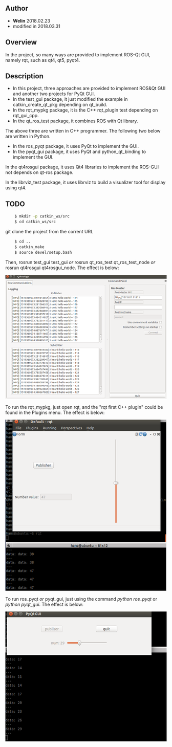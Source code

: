 ## Author
- **Welin**  2018.02.23
- modified in 2018.03.31

## Overview
In the project, so many ways are provided to implement ROS-Qt GUI, namely rqt, such as qt4, qt5, pyqt4.

## Description
* In this project, three approaches are provided to implement ROS&Qt GUI and another two projects for PyQt GUI.
* In the test_gui package, it just modified the example in catkin_create_qt_pkg depending on qt_build.
* In the rqt_mypkg package, it is the C++ rqt_plugin test depending on rqt_gui_cpp.
* In the qt_ros_test package, it combines ROS with Qt library.

The above three are written in C++ programmer.
The following two below are written in Python.

* In the ros_pyqt package, it uses PyQt to implement the GUI.
* In the pyqt_gui package, it uses PyQt and python_qt_binding to implement the GUI.


In the qt4rosgui package, it uses Qt4 libraries to implement the ROS-GUI not depends on qt-ros package.

In the librviz_test package, it uses librviz to build a visualizer tool for display using qt4.

## TODO
```sh
    $ mkdir -p catkin_ws/src
    $ cd catkin_ws/src
```

git clone the project from the corrent URL

```sh
    $ cd ..
    $ catkin_make
    $ source devel/setup.bash
```

Then, rosrun test_gui test_gui *or* rosrun qt_ros_test qt_ros_test_node *or* rosrun qt4rosgui qt4rosgui_node. The effect is below:

![ROS_QT_GUI](docs/images/test_gui.png)

To run the rqt_mypkg, just open rqt, and the "rqt first C++ plugin" could be found in the Plugins menu. The effect is below:

![ROS_QT_GUI](docs/images/rqt_mypkg.png)

To run ros_pyqt *or* pyqt_gui, just using the command *python ros_pyqt* or *python pyqt_gui*. The effect is below:

![ROS_QT_GUI](docs/images/pyqt_gui.png)

